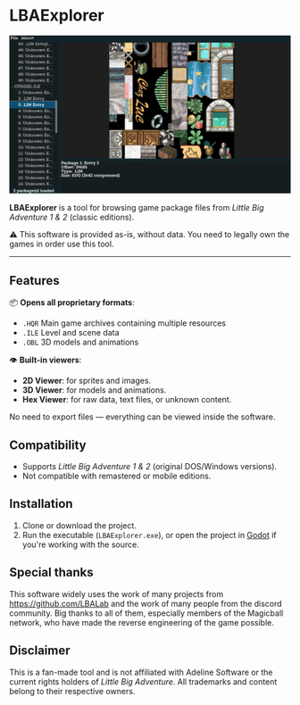 # LBAExplorer

![App](media/app.png)

**LBAExplorer** is a tool for browsing game package files from *Little Big Adventure 1 & 2* (classic editions).

⚠️ This software is provided as-is, without data. You need to legally own the games in order use this tool.

---

## Features

📦 **Opens all proprietary formats**:
  - `.HQR` Main game archives containing multiple resources
  - `.ILE` Level and scene data       
  - `.OBL` 3D models and animations

👁️ **Built-in viewers**:
  - **2D Viewer**: for sprites and images.
  - **3D Viewer**: for models and animations.
  - **Hex Viewer**: for raw data, text files, or unknown content.

No need to export files — everything can be viewed inside the software.

## Compatibility

- Supports *Little Big Adventure 1 & 2* (original DOS/Windows versions).
- Not compatible with remastered or mobile editions.

## Installation

1. Clone or download the project.
2. Run the executable (`LBAExplorer.exe`), or open the project in [Godot](https://godotengine.org) if you're working with the source.


## Special thanks

This software widely uses the work of many projects from https://github.com/LBALab and the work of many people from the discord community.
Big thanks to all of them, especially members of the Magicball network, who have made the reverse engineering of the game possible.


## Disclaimer

This is a fan-made tool and is not affiliated with Adeline Software or the current rights holders of *Little Big Adventure*. All trademarks and content belong to their respective owners.

